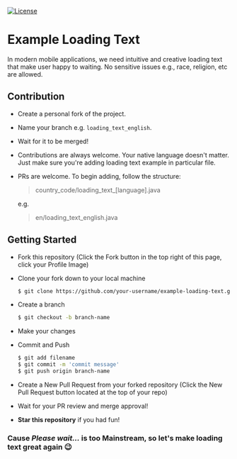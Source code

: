 [![License](https://img.shields.io/badge/license-MIT%20License-brightgreen.svg)](https://opensource.org/licenses/MIT)

# Example Loading Text

In modern mobile applications, we need intuitive and creative loading text that make user 
happy to waiting. No sensitive issues e.g., race, religion, etc are allowed.

## Contribution
 * Create a personal fork of the project.
 * Name your branch e.g. `loading_text_english`.
 * Wait for it to be merged!
 * Contributions are always welcome. Your native language doesn't matter. Just make sure you're adding loading text example in particular file.
 * PRs are welcome. To begin adding, follow the structure:
 
   > country_code/loading_text_[language].java
 
    e.g.
   
   > en/loading_text_english.java
   
## Getting Started
 * Fork this repository (Click the Fork button in the top right of this page, click your Profile Image)
 * Clone your fork down to your local machine

   ```sh
   $ git clone https://github.com/your-username/example-loading-text.git
   ```
  
 * Create a branch

   ```sh
   $ git checkout -b branch-name
   ```

 * Make your changes
 * Commit and Push

   ```sh
   $ git add filename 
   $ git commit -m 'commit message'
   $ git push origin branch-name
   ```
   
 * Create a New Pull Request from your forked repository (Click the New Pull Request button located at the top of your repo)
 * Wait for your PR review and merge approval!
 * __Star this repository__ if you had fun!

### Cause *Please wait...* is too Mainstream, so let's make loading text great again :wink:
   
